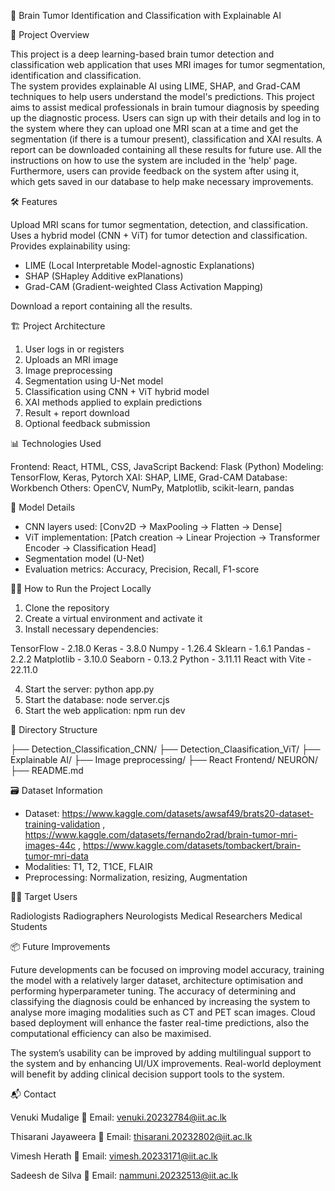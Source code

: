 🧠 Brain Tumor Identification and Classification with Explainable AI 

📌 Project Overview 

This project is a deep learning-based brain tumor detection and classification web application that uses MRI images for tumor segmentation, identification and classification.  
The system provides explainable AI using LIME, SHAP, and Grad-CAM techniques to help users understand the model's predictions. This project aims to assist medical professionals
in brain tumour diagnosis by speeding up the diagnostic process. Users can sign up with their details and log in to the system where they can upload one MRI scan at a time and
get the segmentation (if there is a tumour present), classification and XAI results. A report can be downloaded containing all these results for future use. All the instructions
on how to use the system are included in the 'help' page. Furthermore, users can provide feedback on the system after using it, which gets saved in our database to help make
necessary improvements. 

🛠️ Features 

Upload MRI scans for tumor segmentation, detection, and classification.
Uses a hybrid model (CNN + ViT) for tumor detection and classification.
Provides explainability using: 

   - LIME (Local Interpretable Model-agnostic Explanations)
   - SHAP (SHapley Additive exPlanations) 
   - Grad-CAM (Gradient-weighted Class Activation Mapping) 

Download a report containing all the results.  

🏗️ Project Architecture 

1. User logs in or registers 
2. Uploads an MRI image 
3. Image preprocessing 
4. Segmentation using U-Net model 
5. Classification using CNN + ViT hybrid model
6. XAI methods applied to explain predictions 
7. Result + report download 
8. Optional feedback submission 

📊 Technologies Used 

Frontend: React, HTML, CSS, JavaScript
Backend: Flask (Python) 
Modeling: TensorFlow, Keras, Pytorch
XAI: SHAP, LIME, Grad-CAM 
Database: Workbench 
Others: OpenCV, NumPy, Matplotlib, scikit-learn, pandas 

🧪 Model Details 

- CNN layers used: [Conv2D → MaxPooling → Flatten → Dense] 
- ViT implementation: [Patch creation → Linear Projection → Transformer Encoder → Classification Head] 
- Segmentation model (U-Net)
- Evaluation metrics: Accuracy, Precision, Recall, F1-score 

🧑‍💻 How to Run the Project Locally 

1. Clone the repository 
2. Create a virtual environment and activate it 
3. Install necessary dependencies:  

TensorFlow - 2.18.0 
Keras - 3.8.0 
Numpy - 1.26.4
Sklearn - 1.6.1
Pandas - 2.2.2
Matplotlib - 3.10.0
Seaborn - 0.13.2 
Python - 3.11.11
React with Vite - 22.11.0 
 
4. Start the server: python app.py
5. Start the database: node server.cjs
6. Start the web application: npm run dev 

📁 Directory Structure 

├── Detection_Classification_CNN/ 
├── Detection_Claasification_ViT/ 
├── Explainable AI/ 
├── Image preprocessing/ 
├── React Frontend/ NEURON/ 
├── README.md 

🗃️ Dataset Information 

- Dataset: https://www.kaggle.com/datasets/awsaf49/brats20-dataset-training-validation , https://www.kaggle.com/datasets/fernando2rad/brain-tumor-mri-images-44c ,
  https://www.kaggle.com/datasets/tombackert/brain-tumor-mri-data
- Modalities: T1, T2, T1CE, FLAIR 
- Preprocessing: Normalization, resizing, Augmentation  

👩‍⚕️ Target Users 

Radiologists
Radiographers
Neurologists 
Medical Researchers
Medical Students 

📦 Future Improvements 

Future developments can be focused on improving model accuracy, training the model with a relatively larger dataset, architecture optimisation and performing hyperparameter tuning.
The accuracy of determining and classifying the diagnosis could be enhanced by increasing the system to analyse more imaging modalities such as CT and PET scan images. Cloud based
deployment will enhance the faster real-time predictions, also the computational efficiency can also be maximised.  

The system’s usability can be improved by adding multilingual support to the system and by enhancing UI/UX improvements. Real-world deployment will benefit by adding clinical decision
support tools to the system.  

📬 Contact 

Venuki Mudalige 
📧 Email: venuki.20232784@iit.ac.lk  

Thisarani Jayaweera 
📧 Email: thisarani.20232802@iit.ac.lk  

Vimesh Herath 
📧 Email: vimesh.20233171@iit.ac.lk   

Sadeesh de Silva
📧 Email: nammuni.20232513@iit.ac.lk 

 
